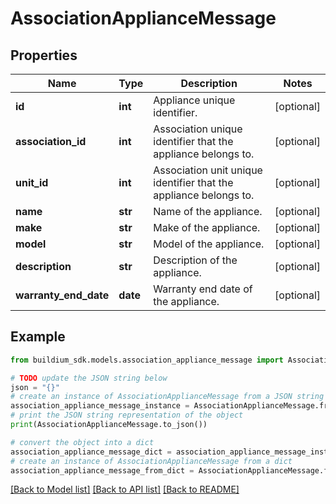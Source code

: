 # AssociationApplianceMessage


## Properties

Name | Type | Description | Notes
------------ | ------------- | ------------- | -------------
**id** | **int** | Appliance unique identifier. | [optional] 
**association_id** | **int** | Association unique identifier that the appliance belongs to. | [optional] 
**unit_id** | **int** | Association unit unique identifier that the appliance belongs to. | [optional] 
**name** | **str** | Name of the appliance. | [optional] 
**make** | **str** | Make of the appliance. | [optional] 
**model** | **str** | Model of the appliance. | [optional] 
**description** | **str** | Description of the appliance. | [optional] 
**warranty_end_date** | **date** | Warranty end date of the appliance. | [optional] 

## Example

```python
from buildium_sdk.models.association_appliance_message import AssociationApplianceMessage

# TODO update the JSON string below
json = "{}"
# create an instance of AssociationApplianceMessage from a JSON string
association_appliance_message_instance = AssociationApplianceMessage.from_json(json)
# print the JSON string representation of the object
print(AssociationApplianceMessage.to_json())

# convert the object into a dict
association_appliance_message_dict = association_appliance_message_instance.to_dict()
# create an instance of AssociationApplianceMessage from a dict
association_appliance_message_from_dict = AssociationApplianceMessage.from_dict(association_appliance_message_dict)
```
[[Back to Model list]](../README.md#documentation-for-models) [[Back to API list]](../README.md#documentation-for-api-endpoints) [[Back to README]](../README.md)


